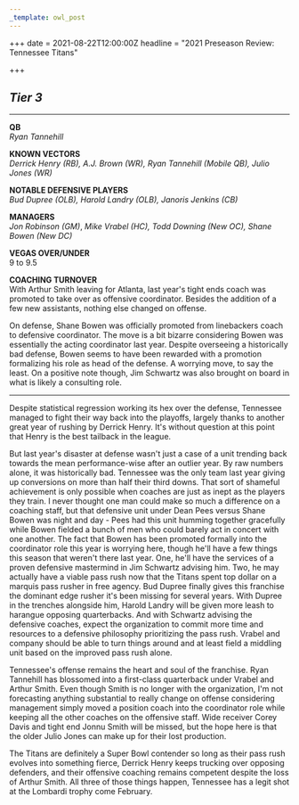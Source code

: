 ```yaml
---
_template: owl_post
---
```


+++
date = 2021-08-22T12:00:00Z
headline = "2021 Preseason Review: Tennessee Titans"

+++
## _Tier 3_

***

**QB**  
_Ryan Tannehill_

**KNOWN VECTORS**  
_Derrick Henry (RB), A.J. Brown (WR), Ryan Tannehill (Mobile QB), Julio Jones (WR)_

**NOTABLE DEFENSIVE PLAYERS**  
_Bud Dupree (OLB), Harold Landry (OLB), Janoris Jenkins (CB)_

**MANAGERS**  
_Jon Robinson (GM)_, _Mike Vrabel (HC), Todd Downing (New OC), Shane Bowen (New DC)_

**VEGAS OVER/UNDER**  
9 to 9.5

**COACHING TURNOVER**  
With Arthur Smith leaving for Atlanta, last year's tight ends coach was promoted to take over as offensive coordinator. Besides the addition of a few new assistants, nothing else changed on offense.

On defense, Shane Bowen was officially promoted from linebackers coach to defensive coordinator. The move is a bit bizarre considering Bowen was essentially the acting coordinator last year. Despite overseeing a historically bad defense, Bowen seems to have been rewarded with a promotion formalizing his role as head of the defense. A worrying move, to say the least. On a positive note though, Jim Schwartz was also brought on board in what is likely a consulting role.

***

Despite statistical regression working its hex over the defense, Tennessee managed to fight their way back into the playoffs, largely thanks to another great year of rushing by Derrick Henry. It's without question at this point that Henry is the best tailback in the league.

But last year's disaster at defense wasn't just a case of a unit trending back towards the mean performance-wise after an outlier year. By raw numbers alone, it was historically bad. Tennessee was the only team last year giving up conversions on more than half their third downs. That sort of shameful achievement is only possible when coaches are just as inept as the players they train. I never thought one man could make so much a difference on a coaching staff, but that defensive unit under Dean Pees versus Shane Bowen was night and day - Pees had this unit humming together gracefully while Bowen fielded a bunch of men who could barely act in concert with one another. The fact that Bowen has been promoted formally into the coordinator role this year is worrying here, though he'll have a few things this season that weren't there last year. One, he'll have the services of a proven defensive mastermind in Jim Schwartz advising him. Two, he may actually have a viable pass rush now that the Titans spent top dollar on a marquis pass rusher in free agency. Bud Dupree finally gives this franchise the dominant edge rusher it's been missing for several years. With Dupree in the trenches alongside him, Harold Landry will be given more leash to harangue opposing quarterbacks. And with Schwartz advising the defensive coaches, expect the organization to commit more time and resources to a defensive philosophy prioritizing the pass rush. Vrabel and company should be able to turn things around and at least field a middling unit based on the improved pass rush alone.

Tennessee's offense remains the heart and soul of the franchise. Ryan Tannehill has blossomed into a first-class quarterback under Vrabel and Arthur Smith. Even though Smith is no longer with the organization, I'm not forecasting anything substantial to really change on offense considering management simply moved a position coach into the coordinator role while keeping all the other coaches on the offensive staff. Wide receiver Corey Davis and tight end Jonnu Smith will be missed, but the hope here is that the older Julio Jones can make up for their lost production.

The Titans are definitely a Super Bowl contender so long as their pass rush evolves into something fierce, Derrick Henry keeps trucking over opposing defenders, and their offensive coaching remains competent despite the loss of Arthur Smith. All three of those things happen, Tennessee has a legit shot at the Lombardi trophy come February.
